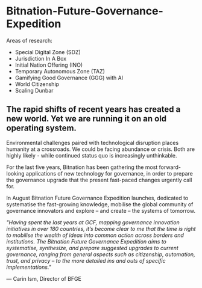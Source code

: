 # Bitnation-Future-Governance-Expedition

Areas of research:

- Special Digital Zone (SDZ)
- Jurisdiction In A Box
- Initial Nation Offering (INO)
- Temporary Autonomous Zone (TAZ)
- Gamifying Good Governance (GGG) with AI
- World Citizenship
- Scaling Dunbar

## The rapid shifts of recent years has created a new world. Yet we are running it on an old operating system.


Environmental challenges paired with technological disruption places humanity at a crossroads. We could be facing abundance or crisis. Both are highly likely - while continued status quo is increasingly unthinkable.

For the last five years, Bitnation has been gathering the most forward-looking applications of new technology for governance, in order to prepare the governance upgrade that the present fast-paced changes urgently call for.

In August Bitnation Future Governance Expedition launches, dedicated to systematise the fast-growing knowledge, mobilise the global community of governance innovators and explore – and create – the systems of tomorrow.


_"Having spent the last years at GCF, mapping governance innovation initiatives in over 180 countries, it’s become clear to me that the time is right to mobilise the wealth of ideas into common action across borders and institutions. The Bitnation Future Governance Expedition aims to systematise, synthesize, and prepare suggested upgrades to current governance, ranging from general aspects such as citizenship, automation, trust, and privacy – to the more detailed ins and outs of specific implementations."_

— Carin Ism, Director of BFGE


